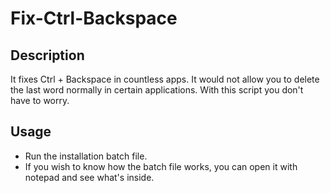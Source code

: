 
# Fix-Ctrl-Backspace
## Description
It fixes Ctrl + Backspace in countless apps. It would not allow you to delete the last word normally in certain applications. With this script you don't have to worry.

## Usage
- Run the installation batch file.
- If you wish to know how the batch file works, you can open it with notepad and see what's inside.

